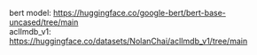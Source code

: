 bert model: https://huggingface.co/google-bert/bert-base-uncased/tree/main <br>
aclImdb_v1: https://huggingface.co/datasets/NolanChai/aclImdb_v1/tree/main